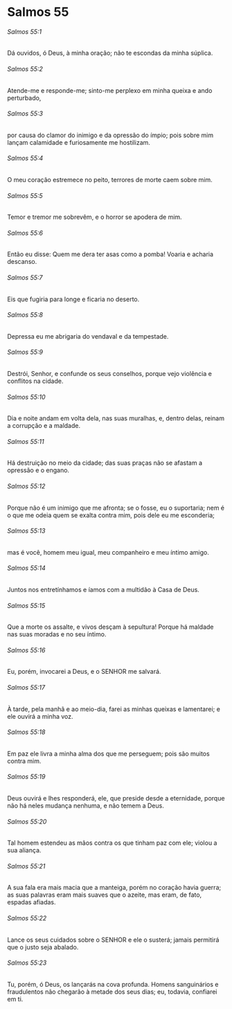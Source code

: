 # Salmos 55

###### Salmos 55:1

Dá ouvidos, ó Deus, à minha oração; não te escondas da minha súplica.

###### Salmos 55:2

Atende-me e responde-me; sinto-me perplexo em minha queixa e ando perturbado,

###### Salmos 55:3

por causa do clamor do inimigo e da opressão do ímpio; pois sobre mim lançam calamidade e furiosamente me hostilizam.

###### Salmos 55:4

O meu coração estremece no peito, terrores de morte caem sobre mim.

###### Salmos 55:5

Temor e tremor me sobrevêm, e o horror se apodera de mim.

###### Salmos 55:6

Então eu disse: Quem me dera ter asas como a pomba! Voaria e acharia descanso.

###### Salmos 55:7

Eis que fugiria para longe e ficaria no deserto.

###### Salmos 55:8

Depressa eu me abrigaria do vendaval e da tempestade.

###### Salmos 55:9

Destrói, Senhor, e confunde os seus conselhos, porque vejo violência e conflitos na cidade.

###### Salmos 55:10

Dia e noite andam em volta dela, nas suas muralhas, e, dentro delas, reinam a corrupção e a maldade.

###### Salmos 55:11

Há destruição no meio da cidade; das suas praças não se afastam a opressão e o engano.

###### Salmos 55:12

Porque não é um inimigo que me afronta; se o fosse, eu o suportaria; nem é o que me odeia quem se exalta contra mim, pois dele eu me esconderia;

###### Salmos 55:13

mas é você, homem meu igual, meu companheiro e meu íntimo amigo.

###### Salmos 55:14

Juntos nos entretínhamos e íamos com a multidão à Casa de Deus.

###### Salmos 55:15

Que a morte os assalte, e vivos desçam à sepultura! Porque há maldade nas suas moradas e no seu íntimo.

###### Salmos 55:16

Eu, porém, invocarei a Deus, e o SENHOR me salvará.

###### Salmos 55:17

À tarde, pela manhã e ao meio-dia, farei as minhas queixas e lamentarei; e ele ouvirá a minha voz.

###### Salmos 55:18

Em paz ele livra a minha alma dos que me perseguem; pois são muitos contra mim.

###### Salmos 55:19

Deus ouvirá e lhes responderá, ele, que preside desde a eternidade, porque não há neles mudança nenhuma, e não temem a Deus.

###### Salmos 55:20

Tal homem estendeu as mãos contra os que tinham paz com ele; violou a sua aliança.

###### Salmos 55:21

A sua fala era mais macia que a manteiga, porém no coração havia guerra; as suas palavras eram mais suaves que o azeite, mas eram, de fato, espadas afiadas.

###### Salmos 55:22

Lance os seus cuidados sobre o SENHOR e ele o susterá; jamais permitirá que o justo seja abalado.

###### Salmos 55:23

Tu, porém, ó Deus, os lançarás na cova profunda. Homens sanguinários e fraudulentos não chegarão à metade dos seus dias; eu, todavia, confiarei em ti.

